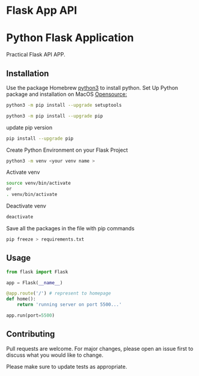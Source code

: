 # Flask App API
# Python Flask Application 

Practical Flask API APP.

## Installation

Use the package Homebrew [python3](https://docs.brew.sh/Homebrew-and-Python) to install python.
Set Up Python package and installation on MacOS [Opensource:](https://opensource.com/article/19/5/python-3-default-mac)
```bash
python3 -m pip install --upgrade setuptools
```

```bash
python3 -m pip install --upgrade pip
```

update pip version
```bash
pip install --upgrade pip 
```

Create Python Environment on your Flask Project
```bash
python3 -m venv <your venv name >     
```

Activate venv
```bash
source venv/bin/activate
or
. venv/bin/activate       
```
Deactivate venv
```bash
deactivate       
```

Save all the packages in the file with pip commands
```bash
pip freeze > requirements.txt      
```

## Usage

```python
from flask import Flask

app = Flask(__name__)

@app.route('/') # represent to homepage
def home():
    return 'running server on port 5500...'

app.run(port=5500)
```

## Contributing
Pull requests are welcome. For major changes, please open an issue first to discuss what you would like to change.

Please make sure to update tests as appropriate.
